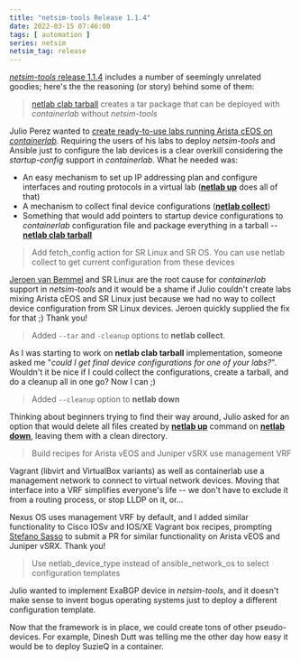 ```yaml
---
title: "netsim-tools Release 1.1.4"
date: 2022-03-15 07:46:00
tags: [ automation ]
series: netsim
netsim_tag: release
---
```

[*netsim-tools* release 1.1.4](https://netsim-tools.readthedocs.io/en/latest/release/1.1.html) includes a number of seemingly unrelated goodies; here's the the reasoning (or story) behind some of them:

> [netlab clab tarball](https://netsim-tools.readthedocs.io/en/latest/netlab/clab.html) creates a tar package that can be deployed with *containerlab* without *netsim-tools*

Julio Perez wanted to [create ready-to-use labs running Arista cEOS on *containerlab*](https://juliopdx.com/2022/02/13/network-simulation-tools-and-containerlab/). Requiring the users of his labs to deploy *netsim-tools* and Ansible just to configure the lab devices is a clear overkill considering the *startup-config* support in *containerlab*. What he needed was:
<!--more-->
* An easy mechanism to set up IP addressing plan and configure interfaces and routing protocols in a virtual lab (**[netlab up](https://netsim-tools.readthedocs.io/en/latest/netlab/up.html)** does all of that)
* A mechanism to collect final device configurations (**[netlab collect](https://netsim-tools.readthedocs.io/en/latest/netlab/collect.html)**)
* Something that would add pointers to startup device configurations to *containerlab* configuration file and package everything in a tarball -- **[netlab clab tarball](https://netsim-tools.readthedocs.io/en/latest/netlab/clab.html)**

> Add fetch_config action for SR Linux and SR OS. You can use netlab collect to get current configuration from these devices

[Jeroen van Bemmel](https://www.linkedin.com/in/jeroenvbemmel/) and SR Linux are the root cause for *containerlab* support in *netsim-tools* and it would be a shame if Julio couldn't create labs mixing Arista cEOS and SR Linux just because we had no way to collect device configuration from SR Linux devices. Jeroen quickly supplied the fix for that ;) Thank you!

> Added `--tar` and `-cleanup` options to **netlab collect**.

As I was starting to work on **netlab clab tarball** implementation, someone asked me "_could I get final device configurations for one of your labs?_". Wouldn't it be nice if I could collect the configurations, create a tarball, and do a cleanup all in one go? Now I can ;)

> Added `--cleanup` option to **netlab down**

Thinking about beginners trying to find their way around, Julio asked for an option that would delete all files created by **[netlab up](https://netsim-tools.readthedocs.io/en/latest/netlab/up.html)** command on **[netlab down](https://netsim-tools.readthedocs.io/en/latest/netlab/down.html)**, leaving them with a clean directory.

> Build recipes for Arista vEOS and Juniper vSRX use management VRF

Vagrant (libvirt and VirtualBox variants) as well as containerlab use a management network to connect to virtual network devices. Moving that interface into a VRF simplifies everyone's life -- we don't have to exclude it from a routing process, or stop LLDP on it, or...

Nexus OS uses management VRF by default, and I added similar functionality to Cisco IOSv and IOS/XE Vagrant box recipes, prompting [Stefano Sasso](http://stefano.dscnet.org/about/) to submit a PR for similar functionality on Arista vEOS and Juniper vSRX. Thank you!

> Use netlab_device_type instead of ansible_network_os to select configuration templates

Julio wanted to implement ExaBGP device in *netsim-tools*, and it doesn't make sense to invent bogus operating systems just to deploy a different configuration template. 

Now that the framework is in place, we could create tons of other pseudo-devices. For example, Dinesh Dutt was telling me the other day how easy it would be to deploy SuzieQ in a container.

